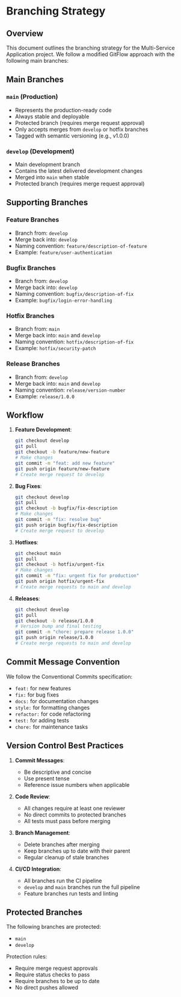 # Branching Strategy

## Overview
This document outlines the branching strategy for the Multi-Service Application project. We follow a modified GitFlow approach with the following main branches:

## Main Branches

### `main` (Production)
- Represents the production-ready code
- Always stable and deployable
- Protected branch (requires merge request approval)
- Only accepts merges from `develop` or hotfix branches
- Tagged with semantic versioning (e.g., v1.0.0)

### `develop` (Development)
- Main development branch
- Contains the latest delivered development changes
- Merged into `main` when stable
- Protected branch (requires merge request approval)

## Supporting Branches

### Feature Branches
- Branch from: `develop`
- Merge back into: `develop`
- Naming convention: `feature/description-of-feature`
- Example: `feature/user-authentication`

### Bugfix Branches
- Branch from: `develop`
- Merge back into: `develop`
- Naming convention: `bugfix/description-of-fix`
- Example: `bugfix/login-error-handling`

### Hotfix Branches
- Branch from: `main`
- Merge back into: `main` and `develop`
- Naming convention: `hotfix/description-of-fix`
- Example: `hotfix/security-patch`

### Release Branches
- Branch from: `develop`
- Merge back into: `main` and `develop`
- Naming convention: `release/version-number`
- Example: `release/1.0.0`

## Workflow

1. **Feature Development**:
   ```bash
   git checkout develop
   git pull
   git checkout -b feature/new-feature
   # Make changes
   git commit -m "feat: add new feature"
   git push origin feature/new-feature
   # Create merge request to develop
   ```

2. **Bug Fixes**:
   ```bash
   git checkout develop
   git pull
   git checkout -b bugfix/fix-description
   # Make changes
   git commit -m "fix: resolve bug"
   git push origin bugfix/fix-description
   # Create merge request to develop
   ```

3. **Hotfixes**:
   ```bash
   git checkout main
   git pull
   git checkout -b hotfix/urgent-fix
   # Make changes
   git commit -m "fix: urgent fix for production"
   git push origin hotfix/urgent-fix
   # Create merge requests to main and develop
   ```

4. **Releases**:
   ```bash
   git checkout develop
   git pull
   git checkout -b release/1.0.0
   # Version bump and final testing
   git commit -m "chore: prepare release 1.0.0"
   git push origin release/1.0.0
   # Create merge requests to main and develop
   ```

## Commit Message Convention

We follow the Conventional Commits specification:
- `feat:` for new features
- `fix:` for bug fixes
- `docs:` for documentation changes
- `style:` for formatting changes
- `refactor:` for code refactoring
- `test:` for adding tests
- `chore:` for maintenance tasks

## Version Control Best Practices

1. **Commit Messages**:
   - Be descriptive and concise
   - Use present tense
   - Reference issue numbers when applicable

2. **Code Review**:
   - All changes require at least one reviewer
   - No direct commits to protected branches
   - All tests must pass before merging

3. **Branch Management**:
   - Delete branches after merging
   - Keep branches up to date with their parent
   - Regular cleanup of stale branches

4. **CI/CD Integration**:
   - All branches run the CI pipeline
   - `develop` and `main` branches run the full pipeline
   - Feature branches run tests and linting

## Protected Branches

The following branches are protected:
- `main`
- `develop`

Protection rules:
- Require merge request approvals
- Require status checks to pass
- Require branches to be up to date
- No direct pushes allowed 